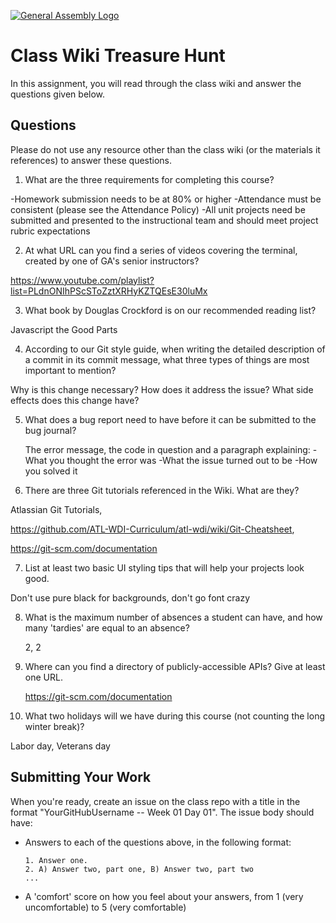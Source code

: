 [![General Assembly Logo](https://camo.githubusercontent.com/1a91b05b8f4d44b5bbfb83abac2b0996d8e26c92/687474703a2f2f692e696d6775722e636f6d2f6b6538555354712e706e67)](https://generalassemb.ly/education/web-development-immersive)

# Class Wiki Treasure Hunt

In this assignment, you will read through the class wiki and answer the
questions given below.

## Questions

Please do not use any resource other than the class wiki
(or the materials it references)
to answer these questions.

1.  What are the three requirements for completing this course?

-Homework submission needs to be at 80% or higher
-Attendance must be consistent (please see the Attendance Policy)
-All unit projects need be submitted and presented to the instructional team and should meet project rubric expectations

2.  At what URL can you find a series of videos covering the terminal, created
    by one of GA's senior instructors?
    
https://www.youtube.com/playlist?list=PLdnONIhPScSToZztXRHyKZTQEsE30luMx

3.  What book by Douglas Crockford is on our recommended reading list?

Javascript the Good Parts

4.  According to our Git style guide, when writing the detailed description of
    a commit in its commit message, what three types of things are most
    important to mention?

Why is this change necessary? 
How does it address the issue? 
What side effects does this change have?

5.  What does a bug report need to have before it can be submitted to the bug
    journal?

    The error message, the code in question and a paragraph explaining:
-What you thought the error was
-What the issue turned out to be
-How you solved it

6.  There are three Git tutorials referenced in the Wiki. What are they?

Atlassian Git Tutorials, 

https://github.com/ATL-WDI-Curriculum/atl-wdi/wiki/Git-Cheatsheet, 

https://git-scm.com/documentation

7.  List at least two basic UI styling tips that will help your projects
    look good.

Don't use pure black for backgrounds, don't go font crazy

8.  What is the maximum number of absences a student can have, and how many
    'tardies' are equal to an absence?

    2, 2

9.  Where can you find a directory of publicly-accessible APIs?
    Give at least one URL.
   
    https://git-scm.com/documentation

10. What two holidays will we have during this course (not counting the long
    winter break)?

Labor day, Veterans day
## Submitting Your Work

When you're ready, create an issue on the class repo with
a title in the format "YourGitHubUsername -- Week 01 Day 01".
The issue body should have:

-   Answers to each of the questions above, in the following format:

    ```text
    1. Answer one.
    2. A) Answer two, part one, B) Answer two, part two
    ...
    ```

-   A 'comfort' score on how you feel about your answers, from 1 (very
    uncomfortable) to 5 (very comfortable)
